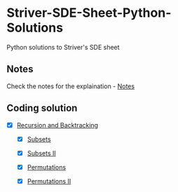 # Striver-SDE-Sheet-Python-Solutions

Python solutions to Striver's SDE sheet

## Notes
Check the notes for the explaination - [Notes](https://stingy-shallot-4ea.notion.site/Striver-s-SDE-Sheet-b2e90fea2bfa4134b9b00fdf9f121f6a) 

## Coding solution
- [x] [Recursion and Backtracking](Recursion-and-Backtracking)
    - [x] [Subsets](Recursion-and-Backtracking/78-Subsets.py)
    - [x] [Subsets II](Recursion-and-Backtracking/78-Subsets.py)
    - [x] [Permutations](Recursion-and-Backtracking/46-Permutations.py)
    - [x] [Permutations II](Recursion-and-Backtracking/46-Permutations.py)
    